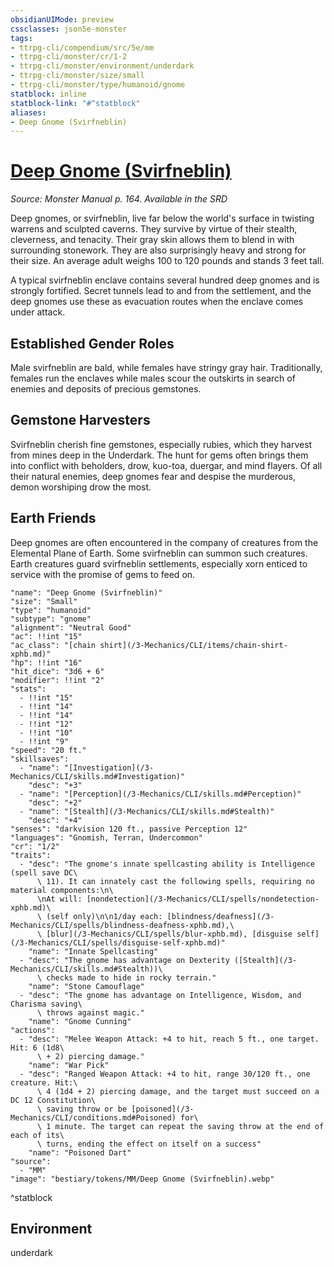 ```yaml
---
obsidianUIMode: preview
cssclasses: json5e-monster
tags:
- ttrpg-cli/compendium/src/5e/mm
- ttrpg-cli/monster/cr/1-2
- ttrpg-cli/monster/environment/underdark
- ttrpg-cli/monster/size/small
- ttrpg-cli/monster/type/humanoid/gnome
statblock: inline
statblock-link: "#^statblock"
aliases:
- Deep Gnome (Svirfneblin)
---
```

# [Deep Gnome (Svirfneblin)](3-Mechanics\CLI\bestiary\humanoid/deep-gnome-svirfneblin.md)
*Source: Monster Manual p. 164. Available in the <span title='Systems Reference Document (5.1)'>SRD</span>*  

Deep gnomes, or svirfneblin, live far below the world's surface in twisting warrens and sculpted caverns. They survive by virtue of their stealth, cleverness, and tenacity. Their gray skin allows them to blend in with surrounding stonework. They are also surprisingly heavy and strong for their size. An average adult weighs 100 to 120 pounds and stands 3 feet tall.

A typical svirfneblin enclave contains several hundred deep gnomes and is strongly fortified. Secret tunnels lead to and from the settlement, and the deep gnomes use these as evacuation routes when the enclave comes under attack.

## Established Gender Roles

Male svirfneblin are bald, while females have stringy gray hair. Traditionally, females run the enclaves while males scour the outskirts in search of enemies and deposits of precious gemstones.

## Gemstone Harvesters

Svirfneblin cherish fine gemstones, especially rubies, which they harvest from mines deep in the Underdark. The hunt for gems often brings them into conflict with beholders, drow, kuo-toa, duergar, and mind flayers. Of all their natural enemies, deep gnomes fear and despise the murderous, demon worshiping drow the most.

## Earth Friends

Deep gnomes are often encountered in the company of creatures from the Elemental Plane of Earth. Some svirfneblin can summon such creatures. Earth creatures guard svirfneblin settlements, especially xorn enticed to service with the promise of gems to feed on.

```statblock
"name": "Deep Gnome (Svirfneblin)"
"size": "Small"
"type": "humanoid"
"subtype": "gnome"
"alignment": "Neutral Good"
"ac": !!int "15"
"ac_class": "[chain shirt](/3-Mechanics/CLI/items/chain-shirt-xphb.md)"
"hp": !!int "16"
"hit_dice": "3d6 + 6"
"modifier": !!int "2"
"stats":
  - !!int "15"
  - !!int "14"
  - !!int "14"
  - !!int "12"
  - !!int "10"
  - !!int "9"
"speed": "20 ft."
"skillsaves":
  - "name": "[Investigation](/3-Mechanics/CLI/skills.md#Investigation)"
    "desc": "+3"
  - "name": "[Perception](/3-Mechanics/CLI/skills.md#Perception)"
    "desc": "+2"
  - "name": "[Stealth](/3-Mechanics/CLI/skills.md#Stealth)"
    "desc": "+4"
"senses": "darkvision 120 ft., passive Perception 12"
"languages": "Gnomish, Terran, Undercommon"
"cr": "1/2"
"traits":
  - "desc": "The gnome's innate spellcasting ability is Intelligence (spell save DC\
      \ 11). It can innately cast the following spells, requiring no material components:\n\
      \nAt will: [nondetection](/3-Mechanics/CLI/spells/nondetection-xphb.md)\
      \ (self only)\n\n1/day each: [blindness/deafness](/3-Mechanics/CLI/spells/blindness-deafness-xphb.md),\
      \ [blur](/3-Mechanics/CLI/spells/blur-xphb.md), [disguise self](/3-Mechanics/CLI/spells/disguise-self-xphb.md)"
    "name": "Innate Spellcasting"
  - "desc": "The gnome has advantage on Dexterity ([Stealth](/3-Mechanics/CLI/skills.md#Stealth))\
      \ checks made to hide in rocky terrain."
    "name": "Stone Camouflage"
  - "desc": "The gnome has advantage on Intelligence, Wisdom, and Charisma saving\
      \ throws against magic."
    "name": "Gnome Cunning"
"actions":
  - "desc": "Melee Weapon Attack: +4 to hit, reach 5 ft., one target. Hit: 6 (1d8\
      \ + 2) piercing damage."
    "name": "War Pick"
  - "desc": "Ranged Weapon Attack: +4 to hit, range 30/120 ft., one creature. Hit:\
      \ 4 (1d4 + 2) piercing damage, and the target must succeed on a DC 12 Constitution\
      \ saving throw or be [poisoned](/3-Mechanics/CLI/conditions.md#Poisoned) for\
      \ 1 minute. The target can repeat the saving throw at the end of each of its\
      \ turns, ending the effect on itself on a success"
    "name": "Poisoned Dart"
"source":
  - "MM"
"image": "bestiary/tokens/MM/Deep Gnome (Svirfneblin).webp"
```
^statblock

## Environment

underdark